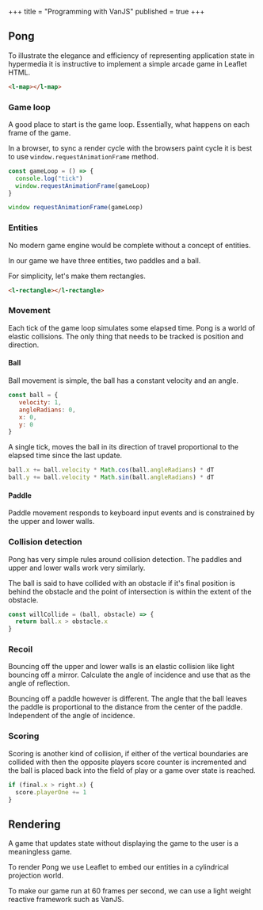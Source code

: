 +++
title = "Programming with VanJS"
published = true
+++

## Pong

To illustrate the elegance and efficiency of representing application state in hypermedia it is instructive to implement a simple arcade game in Leaflet HTML.

```html
<l-map></l-map>
```

### Game loop

A good place to start is the game loop. Essentially, what happens on each frame of the game. 

In a browser, to sync a render cycle with the browsers paint cycle it is best to use `window.requestAnimationFrame` method.

```js
const gameLoop = () => {
  console.log("tick")
  window.requestAnimationFrame(gameLoop)
}

window requestAnimationFrame(gameLoop)
```

### Entities

No modern game engine would be complete without a concept of entities.

In our game we have three entities, two paddles and a ball.

For simplicity, let's make them rectangles.

```html
<l-rectangle></l-rectangle>
```

### Movement

Each tick of the game loop simulates some elapsed time. Pong is a world of elastic collisions. The only thing that needs to be tracked is position and direction.

#### Ball

Ball movement is simple, the ball has a constant velocity and an angle. 

```js
const ball = {
   velocity: 1,
   angleRadians: 0,
   x: 0,
   y: 0
}
```

A single tick, moves the ball in its direction of travel proportional to the elapsed time since the last update. 

```js
ball.x += ball.velocity * Math.cos(ball.angleRadians) * dT
ball.y += ball.velocity * Math.sin(ball.angleRadians) * dT
```

#### Paddle

Paddle movement responds to keyboard input events and is constrained by the upper and lower walls.

### Collision detection

Pong has very simple rules around collision detection. The paddles and upper and lower walls work very similarly. 

The ball is said to have collided with an obstacle if it's final position is behind the obstacle and the point of intersection is within the extent of the obstacle.

```js
const willCollide = (ball, obstacle) => {
  return ball.x > obstacle.x
}
```

### Recoil

Bouncing off the upper and lower walls is an elastic collision like light bouncing off a mirror. Calculate the angle of incidence and use that as the angle of reflection. 

Bouncing off a paddle however is different. The angle that the ball leaves the paddle is proportional to the distance from the center of the paddle. Independent of the angle of incidence.

### Scoring

Scoring is another kind of collision, if either of the vertical boundaries are collided with then the opposite players score counter is incremented and the ball is placed back into the field of play or a game over state is reached.

```js
if (final.x > right.x) {
  score.playerOne += 1
}
```

## Rendering

A game that updates state without displaying the game to the user is a meaningless game. 

To render Pong we use Leaflet to embed our entities in a cylindrical projection world. 

To make our game run at 60 frames per second, we can use a light weight reactive framework such as VanJS.